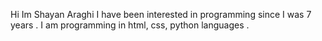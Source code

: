 Hi Im Shayan Araghi 
I have been interested in programming since I was 7 years . 
I am programming in html, css, python languages . 
